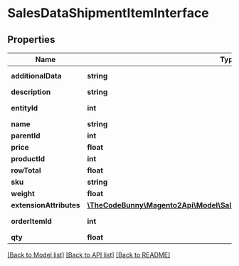 # SalesDataShipmentItemInterface

## Properties
Name | Type | Description | Notes
------------ | ------------- | ------------- | -------------
**additionalData** | **string** | Additional data. | [optional] 
**description** | **string** | Description. | [optional] 
**entityId** | **int** | Shipment item ID. | [optional] 
**name** | **string** | Name. | [optional] 
**parentId** | **int** | Parent ID. | [optional] 
**price** | **float** | Price. | [optional] 
**productId** | **int** | Product ID. | [optional] 
**rowTotal** | **float** | Row total. | [optional] 
**sku** | **string** | SKU. | [optional] 
**weight** | **float** | Weight. | [optional] 
**extensionAttributes** | [**\TheCodeBunny\Magento2Api\Model\SalesDataShipmentItemExtensionInterface**](SalesDataShipmentItemExtensionInterface.md) |  | [optional] 
**orderItemId** | **int** | Order item ID. | 
**qty** | **float** | Quantity. | 

[[Back to Model list]](../README.md#documentation-for-models) [[Back to API list]](../README.md#documentation-for-api-endpoints) [[Back to README]](../README.md)



